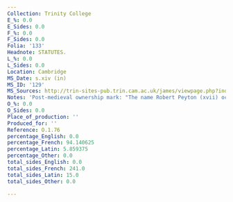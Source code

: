 ```yaml
---
Collection: Trinity College
E_%: 0.0
E_Sides: 0.0
F_%: 0.0
F_Sides: 0.0
Folia: '133'
Headnote: STATUTES.
L_%: 0.0
L_Sides: 0.0
Location: Cambridge
MS_Date: s.xiv (in)
MS_ID: '129'
MS_Sources: http://trin-sites-pub.trin.cam.ac.uk/james/viewpage.php?index=574
Notes: 'Post-medieval ownership mark: "The name Robert Peyton (xvii) occurs on f.86"'
O_%: 0.0
O_Sides: 0.0
Place_of_production: ''
Produced_for: ''
Reference: O.1.76
percentage_English: 0.0
percentage_French: 94.140625
percentage_Latin: 5.859375
percentage_Other: 0.0
total_sides_English: 0.0
total_sides_French: 241.0
total_sides_Latin: 15.0
total_sides_Other: 0.0

---
```

